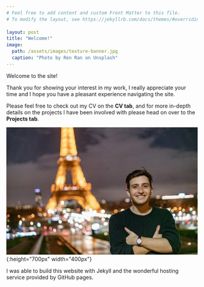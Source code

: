 ```yaml
---
# Feel free to add content and custom Front Matter to this file.
# To modify the layout, see https://jekyllrb.com/docs/themes/#overriding-theme-defaults

layout: post
title: "Welcome!"
image: 
  path: /assets/images/texture-banner.jpg
  caption: "Photo by Ren Ran on Unsplash"
---
```


Welcome to the site! 

Thank you for showing your interest in my work, I really appreciate your time and I hope you have a pleasant experience navigating the site. 

Please feel free to check out my CV on the **CV tab**, and for more in-depth details on the projects I have been involved with please head on over to the **Projects tab**.

![Scott Willis](/assets/images/scott-willis.jpg){:height="700px" width="400px"}

I was able to build this website with Jekyll and the wonderful hosting service provided by GitHub pages.
